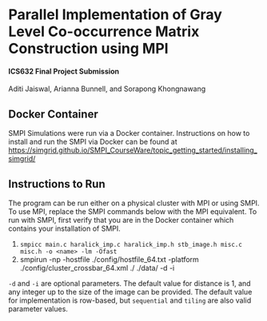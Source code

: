 # Parallel Implementation of Gray Level Co-occurrence Matrix Construction using MPI
#### ICS632 Final Project Submission  
Aditi Jaiswal, Arianna Bunnell, and Sorapong Khongnawang
## Docker Container
SMPI Simulations were run via a Docker container. Instructions on how to install and run the SMPI via Docker can be found at https://simgrid.github.io/SMPI_CourseWare/topic_getting_started/installing_simgrid/ 

## Instructions to Run 
The program can be run either on a physical cluster with MPI or using SMPI. To use MPI, replace the SMPI commands below with the MPI equivalent. To run with SMPI, first verify that you are in the Docker container which contains your installation of SMPI. 
1. ``` smpicc main.c haralick_imp.c haralick_imp.h stb_image.h misc.c misc.h -o <name> -lm -Ofast ```
2. smpirun -np <X> -hostfile ./config/hostfile_64.txt -platform ./config/cluster_crossbar_64.xml ./<name> ./data/<image file> <angle> -d <distance> -i <implementation>

```-d``` and ```-i``` are optional parameters. The default value for distance is 1, and any integer up to the size of the image can be provided. The default value for implementation is row-based, but ```sequential``` and ```tiling``` are also valid parameter values. 